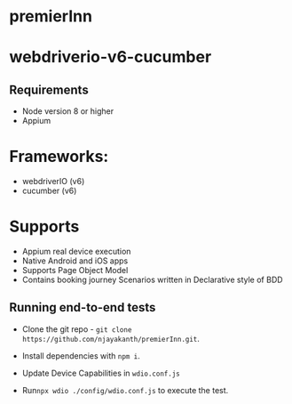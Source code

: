 # premierInn

# webdriverio-v6-cucumber

## Requirements

- Node version 8 or higher
- Appium

# Frameworks:
- webdriverIO (v6)
- cucumber (v6)

# Supports
- Appium real device execution
- Native Android and iOS apps
- Supports Page Object Model
- Contains booking journey Scenarios written in Declarative style of BDD

## Running end-to-end tests

- Clone the git repo - `git clone https://github.com/njayakanth/premierInn.git`. 

- Install dependencies with `npm i`.

- Update Device Capabilities in `wdio.conf.js`

- Run`npx wdio ./config/wdio.conf.js` to execute the test.
